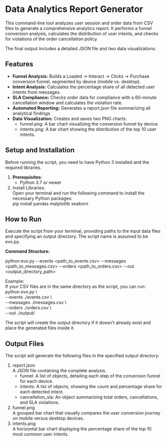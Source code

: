 # **Data Analytics Report Generator**

This command-line tool analyzes user session and order data from CSV files to generate a comprehensive analytics report. It performs a funnel conversion analysis, calculates the distribution of user intents, and checks for violations of the order cancellation policy.

The final output includes a detailed JSON file and two data visualizations.

## **Features**

* **Funnel Analysis:** Builds a Loaded → Interact → Clicks → Purchase conversion funnel, segmented by device (mobile vs. desktop).  
* **Intent Analysis:** Calculates the percentage share of all detected user intents from messages.  
* **SLA Compliance:** Checks order data for compliance with a 60-minute cancellation window and calculates the violation rate.  
* **Automated Reporting:** Generates a report.json file summarizing all analytical findings.  
* **Data Visualization:** Creates and saves two PNG charts:  
  * funnel.png: A bar chart visualizing the conversion funnel by device.  
  * intents.png: A bar chart showing the distribution of the top 10 user intents.

## **Setup and Installation**

Before running the script, you need to have Python 3 installed and the required libraries.

1. **Prerequisites**:  
   * Python 3.7 or newer  
2. Install Libraries:  
   Open your terminal and run the following command to install the necessary Python packages:  
   pip install pandas matplotlib seaborn

## **How to Run**

Execute the script from your terminal, providing paths to the input data files and specifying an output directory. The script name is assumed to be evo.py.

**Command Structure:**

python evo.py \--events \<path\_to\_events.csv\> \--messages \<path\_to\_messages.csv\> \--orders \<path\_to\_orders.csv\> \--out \<output\_directory\_path\>

Example:  
If your CSV files are in the same directory as the script, you can run:  
python evo.py \\  
  \--events ./events.csv \\  
  \--messages ./messages.csv \\  
  \--orders ./orders.csv \\  
  \--out ./output/

The script will create the output directory if it doesn't already exist and place the generated files inside it.

## **Output Files**

The script will generate the following files in the specified output directory:

1. report.json  
   A JSON file containing the complete analysis.  
   * funnel: A list of objects, detailing each step of the conversion funnel for each device.  
   * intents: A list of objects, showing the count and percentage share for each detected intent.  
   * cancellation\_sla: An object summarizing total orders, cancellations, and SLA violations.  
2. funnel.png  
   A grouped bar chart that visually compares the user conversion journey on mobile versus desktop devices.  
3. intents.png  
   A horizontal bar chart displaying the percentage share of the top 10 most common user intents.
